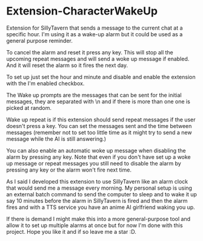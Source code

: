 # Extension-CharacterWakeUp
 Extension for SillyTavern that sends a message to the current chat at a specific hour. I'm using it as a wake-up alarm but it could be used as a general purpose reminder.

 To cancel the alarm and reset it press any key. This will stop all the upcoming repeat messages and will send a woke up message if enabled. And it will reset the alarm so it fires the next day.

To set up just set the hour and minute and disable and enable the extension with the I'm enabled checkbox.

The Wake up prompts are the messages that can be sent for the initial messages, they are separated with \n and if there is more than one one is picked at random.

Wake up repeat is if this extension should send repeat messages if the user doesn't press a key. You can set the messages sent and the time between messages (remember not to set too little time as it might try to send a new message while the AI is still answering.)

You can also enable an automatic woke up message when disabling the alarm by pressing any key. Note that even if you don't have set up a woke up message or repeat messages you still need to disable the alarm by pressing any key or the alarm won't fire next time.

As I said I developed this extension to use SillyTavern like an alarm clock that would send me a message every morning. My personal setup is using an external batch command to send the computer to sleep and to wake it up say 10 minutes before the alarm in SillyTavern is fired and then the alarm fires and with a TTS service you have an anime AI girlfriend waking you up.

If there is demand I might make this into a more general-purpose tool and allow it to set up multiple alarms at once but for now I'm done with this project. Hope you like it and if so leave me a star :D.
